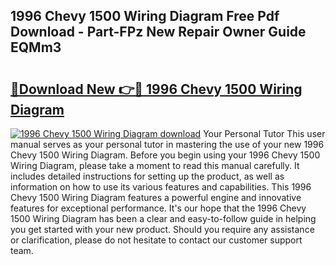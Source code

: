 ## 1996 Chevy 1500 Wiring Diagram Free Pdf Download - Part-FPz New Repair Owner Guide EQMm3

# <h2><a href="http://dfu4ac.blite.top/?on=1996+Chevy+1500+Wiring+Diagram">🔗Download New 👉🔴 1996 Chevy 1500 Wiring Diagram</a></h2>

[![1996 Chevy 1500 Wiring Diagram download](https://i.imgur.com/lujVjoI.png)](http://dfu4ac.blite.top/?on=1996+Chevy+1500+Wiring+Diagram)
Your Personal Tutor This user manual serves as your personal tutor in mastering the use of your new 1996 Chevy 1500 Wiring Diagram. Before you begin using your 1996 Chevy 1500 Wiring Diagram, please take a moment to read this manual carefully. It includes detailed instructions for setting up the product, as well as information on how to use its various features and capabilities. This 1996 Chevy 1500 Wiring Diagram features a powerful engine and innovative features for exceptional performance. It's our hope that the 1996 Chevy 1500 Wiring Diagram has been a clear and easy-to-follow guide in helping you get started with your new product. Should you require any assistance or clarification, please do not hesitate to contact our customer support team.
